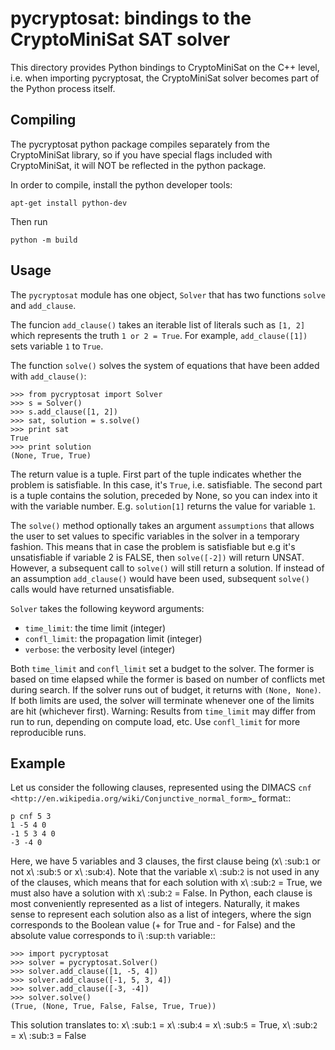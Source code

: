 # pycryptosat: bindings to the CryptoMiniSat SAT solver

This directory provides Python bindings to CryptoMiniSat on the C++ level,
i.e. when importing pycryptosat, the CryptoMiniSat solver becomes part of the
Python process itself.

## Compiling
The pycryptosat python package compiles separately from the CryptoMiniSat library,
so if you have special flags included with CryptoMiniSat, it will NOT be reflected
in the python package.

In order to compile, install the python developer tools:

```
apt-get install python-dev
```

Then run

```
python -m build
```

## Usage

The `pycryptosat` module has one object, `Solver` that has two functions
`solve` and `add_clause`.

The funcion `add_clause()` takes an iterable list of literals such as
`[1, 2]` which represents the truth `1 or 2 = True`. For example,
`add_clause([1])` sets variable `1` to `True`.

The function `solve()` solves the system of equations that have been added
with `add_clause()`:

```
>>> from pycryptosat import Solver
>>> s = Solver()
>>> s.add_clause([1, 2])
>>> sat, solution = s.solve()
>>> print sat
True
>>> print solution
(None, True, True)
```

The return value is a tuple. First part of the tuple indicates whether the
problem is satisfiable. In this case, it's `True`, i.e. satisfiable. The second
part is a tuple contains the solution, preceded by None, so you can index into
it with the variable number. E.g. `solution[1]` returns the value for
variable `1`.

The `solve()` method optionally takes an argument `assumptions` that
allows the user to set values to specific variables in the solver in a temporary
fashion. This means that in case the problem is satisfiable but e.g it's
unsatisfiable if variable 2 is FALSE, then `solve([-2])` will return
UNSAT. However, a subsequent call to `solve()` will still return a solution.
If instead of an assumption `add_clause()` would have been used, subsequent
`solve()` calls would have returned unsatisfiable.

`Solver` takes the following keyword arguments:
  * `time_limit`: the time limit (integer)
  * `confl_limit`: the propagation limit (integer)
  * `verbose`: the verbosity level (integer)

Both `time_limit` and `confl_limit` set a budget to the solver. The former is based on time elapsed while the former is based on number of conflicts met during search. If the solver runs out of budget, it returns with `(None, None)`. If both limits are used, the solver will terminate whenever one of the limits are hit (whichever first). Warning: Results from `time_limit` may differ from run to run, depending on compute load, etc. Use `confl_limit` for more reproducible runs.

## Example

Let us consider the following clauses, represented using
the DIMACS `cnf <http://en.wikipedia.org/wiki/Conjunctive_normal_form>`_
format::

```
p cnf 5 3
1 -5 4 0
-1 5 3 4 0
-3 -4 0
```

Here, we have 5 variables and 3 clauses, the first clause being
(x\ :sub:`1`  or not x\ :sub:`5` or x\ :sub:`4`).
Note that the variable x\ :sub:`2` is not used in any of the clauses,
which means that for each solution with x\ :sub:`2` = True, we must
also have a solution with x\ :sub:`2` = False.  In Python, each clause is
most conveniently represented as a list of integers.  Naturally, it makes
sense to represent each solution also as a list of integers, where the sign
corresponds to the Boolean value (+ for True and - for False) and the
absolute value corresponds to i\ :sup:`th` variable::

```
>>> import pycryptosat
>>> solver = pycryptosat.Solver()
>>> solver.add_clause([1, -5, 4])
>>> solver.add_clause([-1, 5, 3, 4])
>>> solver.add_clause([-3, -4])
>>> solver.solve()
(True, (None, True, False, False, True, True))
```

This solution translates to: x\ :sub:`1` = x\ :sub:`4` = x\ :sub:`5` = True,
x\ :sub:`2` = x\ :sub:`3` = False
